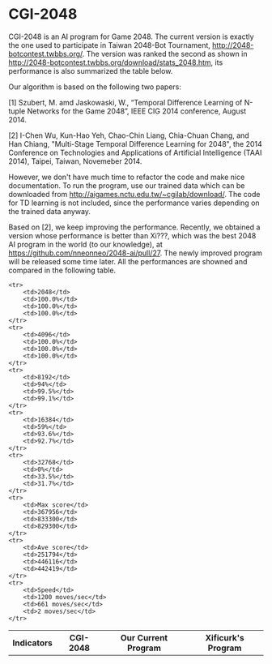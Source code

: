 CGI-2048
========

CGI-2048 is an AI program for Game 2048. The current version is exactly the one used to participate in Taiwan 2048-Bot Tournament, http://2048-botcontest.twbbs.org/. The version was ranked the second as shown in http://2048-botcontest.twbbs.org/download/stats_2048.htm, its performance is also summarized the table below.

Our algorithm is based on the following two papers: 

[1] Szubert, M. amd Jaskowaski, W., “Temporal Difference Learning of N-tuple Networks for the Game 2048”, IEEE  CIG 2014 conference, August 2014.

[2] I-Chen Wu, Kun-Hao Yeh, Chao-Chin Liang, Chia-Chuan Chang, and Han Chiang, "Multi-Stage Temporal Difference Learning for 2048", the 2014 Conference on Technologies and Applications of Artificial Intelligence (TAAI 2014), Taipei, Taiwan, Novemeber 2014.

However, we don't have much time to refactor the code and make nice documentation. To run the program, use our trained data which can be downloaded from http://aigames.nctu.edu.tw/~cgilab/download/. The code for TD learning is not included, since the performance varies depending on the trained data anyway. 


Based on [2], we keep improving the performance. Recently, we obtained a version whose performance is better than Xi???, which was the best 2048 AI program in the world (to our knowledge), at https://github.com/nneonneo/2048-ai/pull/27. The newly improved program will be released some time later. All the performances are showned and compared in the following table.  

<table align=center>
	<tr> 
		<th>Indicators</th> 
		<th>CGI-2048</th>
		<th>Our Current Program</th>
		<th>Xificurk's Program</th>
	</tr>
	
	<tr> 
		<td>2048</td> 
		<td>100.0%</td>
		<td>100.0%</td> 
		<td>100.0%</td> 
	</tr> 
	<tr> 
		<td>4096</td> 
		<td>100.0%</td> 
		<td>100.0%</td> 
		<td>100.0%</td> 
	</tr> 
	<tr> 
		<td>8192</td> 
		<td>94%</td> 
		<td>99.5%</td> 
		<td>99.1%</td> 
	</tr> 
	<tr> 
		<td>16384</td> 
		<td>59%</td>
		<td>93.6%</td> 
		<td>92.7%</td> 
	</tr> 
	<tr> 
		<td>32768</td> 
		<td>0%</td> 
		<td>33.5%</td> 
		<td>31.7%</td> 
	</tr> 
	<tr> 
		<td>Max score</td> 
		<td>367956</td>
		<td>833300</td> 
		<td>829300</td> 
	</tr> 
	<tr> 
		<td>Ave score</td> 
		<td>251794</td>
		<td>446116</td> 
		<td>442419</td> 
	</tr> 
	<tr> 
		<td>Speed</td> 
		<td>1200 moves/sec</td>
		<td>661 moves/sec</td> 
		<td>2 moves/sec</td> 
	</tr> 
</table>


